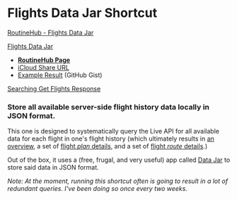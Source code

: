 # Flights Data Jar Shortcut

[RoutineHub - Flights Data Jar](https://routinehub.co/shortcut/13745)

[Flights Data Jar](https://www.icloud.com/shortcuts/62767cbb210643268470bc398a989138)

- [**RoutineHub Page**](https://routinehub.co/shortcut/13745)
- [iCloud Share URL](https://www.icloud.com/shortcuts/62767cbb210643268470bc398a989138)
- [Example Result](https://gist.github.com/extratone/6b1f31830d77ca1b0f8ce400a23d33b4) (GitHub Gist)

[Searching Get Flights Response](https://user-images.githubusercontent.com/43663476/209649453-9b5e5a18-2cd1-48ee-8e8d-ce2120f65142.png)

### Store all available server-side flight history data locally in JSON format.

This one is designed to systematically query the Live API for all available data for each flight in one's flight history (which ultimately results in [an overview](https://infiniteflight.com/guide/developer-reference/live-api/user-flight#get-user-flights), a set of [flight *plan* details](https://infiniteflight.com/guide/developer-reference/live-api/flight-plan), and a set of [flight *route* details](https://infiniteflight.com/guide/developer-reference/live-api/flight-route).)

Out of the box, it uses a (free, frugal, and very useful) app called [Data Jar](https://apps.apple.com/us/app/data-jar/id1453273600) to store said data in JSON format.

*Note: At the moment, running this shortcut often is going to result in a lot of redundant queries. I've been doing so once every two weeks.*

